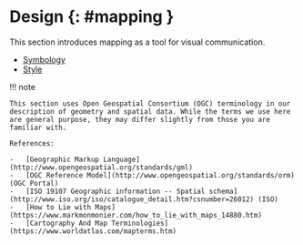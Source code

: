 # Design {: #mapping }

This section introduces mapping as a tool for visual communication.

-   [Symbology](symbology.md)
-   [Style](style.md)

!!! note

    This section uses Open Geospatial Consortium (OGC) terminology in our description of geometry and spatial data. While the terms we use here are general purpose, they may differ slightly from those you are familiar with.
    
    References:
    
    -   [Geographic Markup Language](http://www.opengeospatial.org/standards/gml)
    -   [OGC Reference Model](http://www.opengeospatial.org/standards/orm) (OGC Portal)
    -   [ISO 19107 Geographic information -- Spatial schema](http://www.iso.org/iso/catalogue_detail.htm?csnumber=26012) (ISO)
    -   [How to Lie with Maps](https://www.markmonmonier.com/how_to_lie_with_maps_14880.htm)
    -   [Cartography And Map Terminologies](https://www.worldatlas.com/mapterms.htm)
